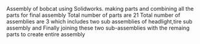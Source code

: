 Assembly of bobcat using Solidworks.
making parts and combining all the parts for final assembly 
Total number of parts are 21 
Total number of assemblies are 3 which includes two sub assemblies of headlight,tire sub assembly and Finally joining these two sub-assemblies with the remaing parts to create entire assembly
